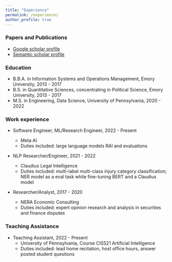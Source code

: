 ```yaml
---
title: "Experience"
permalink: /experience/
author_profile: true
---
```

### Papers and Publications
* [Google scholar profile](https://scholar.google.com/citations?user=BQV7BOkAAAAJ&hl=en)
* [Semantic scholar profile](https://www.semanticscholar.org/author/Yuchen-Zhang/2108473229)

### Education
* B.B.A. in Information Systems and Operations Management, Emory University, 2013 - 2017
* B.S. in Quantitative Sciences, concentrating in Political Science, Emory University, 2013 - 2017
* M.S. in Engineering, Data Science, University of Pennsylvania, 2020 - 2022

### Work experience
* Software Engineer, ML/Research Engineer, 2022 - Present
  * Meta AI
  * Duties included: large language models RAI and evaluations
  
* NLP Researcher/Engineer, 2021 - 2022
  * Claudius Legal Intelligence
  * Duties included: multi-label multi-class injury category classification; NER model as a eval 
  task while fine-tuning BERT and a Claudius model

* Researcher/Analyst, 2017 - 2020
  * NERA Economic Consulting
  * Duties included: expert opinion research and analysis in securities and finance 
  disputes
  

### Teaching Assistance
* Teaching Assistant, 2022 - Present
  * University of Pennsylvania, Course CIS521 Artificial Intelligence
  * Duties included: lead home recitation, host office hours, answer posted student questions
